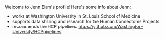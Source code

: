 Welcome to Jenn Elam's profile!
Here's some info about Jenn:
* works at Washington University in St. Louis School of Medicine
* supports data sharing and research for the Human Connectome Projects
* recommends the HCP pipelines: https://github.com/Washington-University/HCPpipelines
